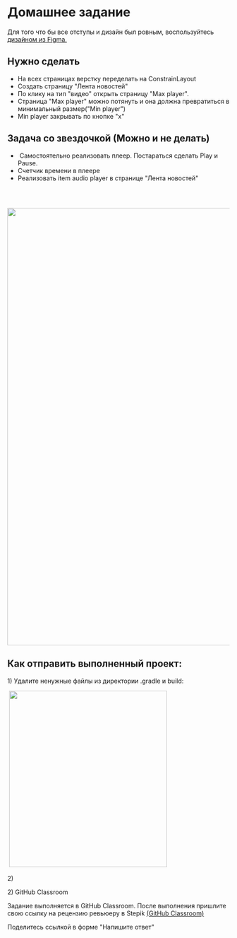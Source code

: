 <h1>Домашнее задание</h1>

<p>Для того что бы все отступы и дизайн был ровным, воспользуйтесь <a href="https://www.figma.com/file/wUMKwvYvomG7L3OTuerHhf/?node-id=3693%3A292" rel="noopener noreferrer nofollow">дизайном из Figma.</a> </p>

<h2>Нужно сделать</h2>

<ul>
	<li>На всех страницах верстку переделать на ConstrainLayout </li>
	<li>Создать страницу "Лента новостей"</li>
	<li>По клику на тип "видео" открыть страницу "Max player".</li>
	<li>Страница "Max player" можно потянуть и она должна превратиться в минимальный размер("Min player")</li>
	<li>Min player закрывать по кнопке "х"</li>
</ul>

<h2>Задача со звездочкой (Можно и не делать)</h2>

<ul>
	<li> Самостоятельно реализовать плеер. Постараться сделать Play и Pause. </li>
	<li>Счетчик времени в плеере</li>
	<li>Реализовать item audio player в странице "Лента новостей"</li>
</ul>

<h3> </h3>

<p><img alt="" height="990" name="Снимок экрана 2022-04-30 в 09.19.34.png" src="https://ucarecdn.com/9cea9b5c-d909-420b-a095-180b5ebb5c66/" width="1522"></p>

<h2>Как отправить выполненный проект:</h2>

<p>1) Удалите ненужные файлы из директории .gradle и build:</p>

<p> <img alt="" height="399" name="Снимок экрана 2022-03-17 в 17.19.19.png" src="https://ucarecdn.com/0499e2b3-4102-4f7a-8a53-6774a145947d/" width="358"></p>

<p>2)</p>

<p>2) GitHub Classroom</p>

<p>Задание выполняется в GitHub Classroom. После выполнения пришлите свою ссылку на рецензию ревьюеру в Stepik <a href="https://classroom.github.com/a/Bg3Yx6Xa" rel="noopener noreferrer nofollow">(GitHub Classroom)</a></p>

<p>Поделитесь ссылкой в форме "Напишите ответ"</p>